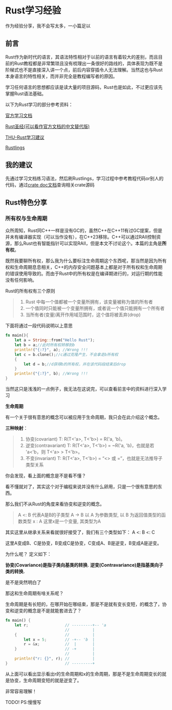 # Rust学习经验

作为经验分享，我不会写太多，一小篇足以

## 前言
Rust作为新时代的语言，其语法特性相对于以前的语言有着较大的差别，而且目前的Rust教程都是非常繁琐且没有梳理出一条很好的路线的，具体表现为既不是阶梯式也不是直接深入讲一个点，前后内容穿插令人无法理解。当然这也与Rust本身语言的特性相关，而并非完全是教程编写者的原因。

学习任何语言的思想都应该是读大量的项目源码，Rust也是如此，不过更应该先掌握Rust语法基础。


以下为Rust学习的部分参考资料：

[官方学习文档](https://doc.rust-lang.org/book/)

[Rust圣经(可以看作官方文档的中文替代版)](https://course.rs)

[THU-Rust学习建议](https://github.com/rcore-os/rCore/wiki/os-tutorial-summer-of-code-2020#step-0-%E8%87%AA%E5%AD%A6rust%E7%BC%96%E7%A8%8B%E5%A4%A7%E7%BA%A67%E5%A4%A9)

[Rustlings](https://github.com/rust-lang/rustlings)

## 我的建议

先通过学习文档练习语法，然后刷Rustlings，学习过程中参考教程代码or别人的代码，通过[crate doc文档](https://docs.rs/)查询相关crate源码

## Rust特色分享

### 所有权与生命周期

众所周知，Rust同C++一样是没有GC的，虽然C++在C++11有过GC提案，但是并未有编译器实现（可以当作没有），在C++23移除。C++可以通过RAII控制资源，那么Rust也有智能指针可以实现RAII，但是本文不讨论这个。本篇的主角是**所有权**。

既然我要聊所有权，那么我为什么要标注生命周期这个东西呢，那当然是因为所有权和生命周期息息相关，C++的内存安全问题基本上都是对于所有权和生命周期的错误使用导致的。而由于Rust中的所有权是在编译期进行的，对运行期的性能没有任何影响。

Rust的所有权有三个原则

>1. Rust 中每一个值都被一个变量所拥有，该变量被称为值的所有者
>2. 一个值同时只能被一个变量所拥有，或者说一个值只能拥有一个所有者
>3. 当所有者(变量)离开作用域范围时，这个值将被丢弃(drop)

下面将通过一段代码说明以上意思

```rust
fn main(){
    let a = String::from("Hello Rust"); 
    let b = a;//此时所有权转移到b
    println!("{:?}", a); //Wrong !!!
    let c = b.clone();//c通过克隆产生，不会拿走b所有权
    {
        let d = b;//d获得b的所有权，并在该代码段结束后drop
    }
    println!("{:?}", b); //Wrong !!!
}

```

当然这只是浅浅的一点例子，我无法在这说完，可以查看前言中的资料进行深入学习

**生命周期**

有一个关于很有意思的概念可以被应用于生命周期，我只会在此介绍这个概念。

**三种映射**：
>1. 协变(covariant) T: R(T<'a>, T<'b>) = R('a, 'b)。
>2. 逆变(contravariant) T: R(T<'a>, T<'b>) = ~R('a, 'b)，也就是若 'a<'b，则 T<'a> > T<'b>。
>3. 不变(invariant) T: R(T<'a>, T<'b>) = “<> 或 =”，也就是无法推导子类型关系

你会发现，看上面的概念是不是看不懂？

看不懂就对了，其实这个对于编程来说并没有什么卵用，只是一个很有意思的东西。

那么我们不从Rust的角度来看协变和逆变的概念。

> A <: B   代表A是B的子类型
A -> B   以 A 为参数类型, 以 B 为返回值类型的函数类型
x : A   这里x是一个变量, 其类型为A

其实这里从继承关系来看就很好接受了，我们有三个类型如下：
A <: B <: C

这里A变成B、C是协变，B变成C是协变，C变成A、B是逆变，B变成A是逆变。

为什么呢？
定义如下：

**协变(Covariance)是指子类向基类的转换.**
**逆变(Contravariance)是指基类向子类的转换.**

是不是突然明白了

那这和生命周期有啥关系呢？

生命周期是有长短的，在哪开始在哪结束，那是不是就有变长变短，的概念了，协变和逆变的概念是不是就能套进去了？

```rust
fn main() {
    let r;                // ---------+-- 'a
                          //          |
    {                     //          |
        let x = 5;        // -+-- 'b  |
        r = &x;           //  |       |
    }                     // -+       |
                          //          |
    println!("r: {}", r); //          |
}                         // ---------+
```

从上面可以看出显示看出r的生命周期和x的生命周期，那是不是生命周期变长的就是协变，生命周期变短的就是逆变了。

非常容易理解！


TODO!
PS:慢慢写